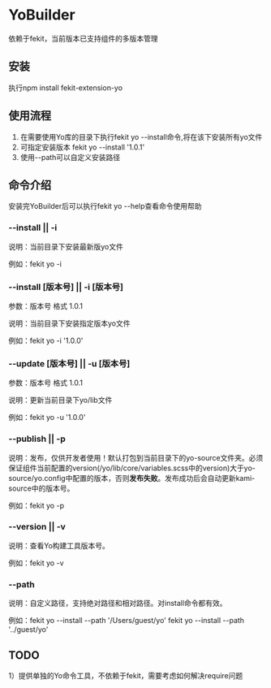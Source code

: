 YoBuilder
=============================
依赖于fekit，当前版本已支持组件的多版本管理

## 安装
执行npm install fekit-extension-yo

## 使用流程
1. 在需要使用Yo库的目录下执行fekit yo --install命令,将在该下安装所有yo文件
2. 可指定安装版本 fekit yo --install '1.0.1'
3. 使用--path可以自定义安装路径

## 命令介绍
安装完YoBuilder后可以执行fekit yo --help查看命令使用帮助

### --install || -i
说明：当前目录下安装最新版yo文件

例如：fekit yo -i

### --install [版本号] || -i [版本号]
参数：版本号 格式 1.0.1

说明：当前目录下安装指定版本yo文件

例如：fekit yo -i '1.0.0'

### --update [版本号] || -u [版本号]
参数：版本号 格式 1.0.1

说明：更新当前目录下yo/lib文件

例如：fekit yo -u '1.0.0'

### --publish || -p
说明：发布，仅供开发者使用！默认打包到当前目录下的yo-source文件夹。必须保证组件当前配置的version(/yo/lib/core/variables.scss中的version)大于yo-source/yo.config中配置的版本，否则**发布失败**。发布成功后会自动更新kami-source中的版本号。

例如：fekit yo -p

### --version || -v
说明：查看Yo构建工具版本号。

例如：fekit yo -v

### --path
说明：自定义路径，支持绝对路径和相对路径。对install命令都有效。

例如：fekit yo --install --path '/Users/guest/yo'    fekit yo --install --path '../guest/yo'


## TODO
1）提供单独的Yo命令工具，不依赖于fekit，需要考虑如何解决require问题

